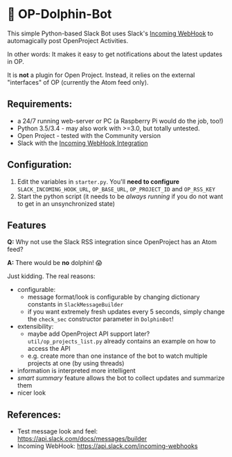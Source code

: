 # :dolphin: OP-Dolphin-Bot
This simple Python-based Slack Bot uses Slack's [Incoming WebHook](https://api.slack.com/incoming-webhooks) to automagically post OpenProject Activities.

In other words: It makes it easy to get notifications about the latest updates in OP.

It is **not** a plugin for Open Project. Instead, it relies on the external "interfaces" of OP (currently the Atom feed only).

## Requirements:
- a 24/7 running web-server or PC (a Raspberry Pi would do the job, too!)
- Python 3.5/3.4 - may also work with >=3.0, but totally untested.
- Open Project - tested with the Community version
- Slack with the [Incoming WebHook Integration](https://slack.com/apps/A0F7XDUAZ)

## Configuration:
1. Edit the variables in `starter.py`. You'll **need to configure** `SLACK_INCOMING_HOOK_URL`, `OP_BASE_URL`, `OP_PROJECT_ID` and `OP_RSS_KEY`
2. Start the python script (it needs to be *always running* if you do not want to get in an unsynchronized state)

## Features
**Q:** Why not use the Slack RSS integration since OpenProject has an Atom feed?

**A:** There would be **no** dolphin! :scream:

Just kidding. The real reasons:
- configurable:
    - message format/look  is configurable by changing dictionary constants in `SlackMessageBuilder`
    - if you want extremely fresh updates every 5 seconds, simply change the `check_sec` constructor parameter in `DolphinBot`!
- extensibility:
    - maybe add OpenProject API support later? `util/op_projects_list.py` already contains an example on how to access the API
    - e.g. create more than one instance of the bot to watch multiple projects at one (by using threads)
- information is interpreted more intelligent
- *smart summary* feature allows the bot to collect updates and summarize them
- nicer look

## References:
- Test message look and feel: https://api.slack.com/docs/messages/builder
- Incoming WebHook: https://api.slack.com/incoming-webhooks
